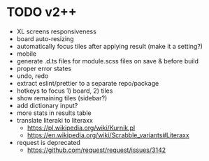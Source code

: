 # TODO v2++

- XL screens responsiveness
- board auto-resizing
- automatically focus tiles after applying result (make it a setting?)
- mobile
- generate .d.ts files for module.scss files on save & before build
- proper error states
- undo, redo
- extract eslint/prettier to a separate repo/package
- hotkeys to focus 1) board, 2) tiles
- show remaining tiles (sidebar?)
- add dictionary input?
- more stats in results table
- translate literaki to literaxx
  - https://pl.wikipedia.org/wiki/Kurnik.pl
  - https://en.wikipedia.org/wiki/Scrabble_variants#Literaxx
- request is deprecated
  - https://github.com/request/request/issues/3142
